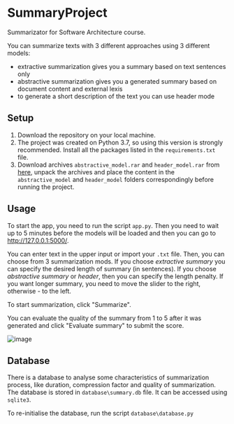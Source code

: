 # SummaryProject
Summarizator for Software Architecture course.

You can summarize texts with 3 different approaches using 3 different models:
- extractive summarization gives you a summary based on text sentences only
- abstractive summarization gives you a generated summary based on document content and external lexis
- to generate a short description of the text you can use header mode

## Setup
1. Download the repository on your local machine.
2. The project was created on Python 3.7, so using this version is strongly recommended. Install all the packages listed in the `requirements.txt` file.
3. Download archives `abstractive_model.rar` and `header_model.rar` from [here](https://drive.google.com/drive/folders/11VVTTNYCIeoabGCpzzoplFdCdsVDJ_sH?usp=sharing), unpack the archives and place the content in the `abstractive_model` and `header_model` folders correspondingly before running the project.

## Usage
To start the app, you need to run the script `app.py`. Then you need to wait up to 5 minutes before the models will be loaded and then you can go to http://127.0.0.1:5000/. 

You can enter text in the upper input or import your `.txt` file. Then, you can choose from 3 summarization mods. If you choose _extractive summary_ you can specify the desired length of summary (in sentences). If you choose _abstractive summary_ or _header_, then you can specify the length penalty. If you want longer summary, you need to move the slider to the right, otherwise - to the left. 

To start summarization, click "Summarize".

You can evaluate the quality of the summary from 1 to 5 after it was generated and click "Evaluate summary" to submit the score.

![image](https://user-images.githubusercontent.com/38154370/179032005-61f12197-4389-48b5-8b6d-81a0496ee99c.png)

## Database
There is a database to analyse some characteristics of summarization process, like duration, compression factor and quality of summarization. The database is stored in `database\summary.db` file. It can be accessed using `sqlite3`.

To re-initialise the database, run the script `database\database.py`
